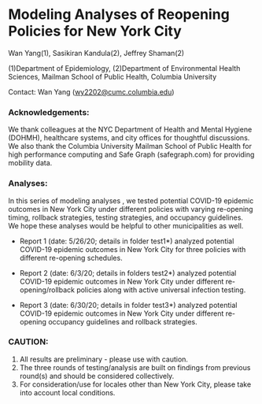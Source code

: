 # Modeling Analyses of Reopening Policies for New York City

Wan Yang(1), Sasikiran Kandula(2), Jeffrey Shaman(2)

(1)Department of Epidemiology, (2)Department of Environmental Health Sciences, Mailman School of Public Health, Columbia University

Contact: Wan Yang (wy2202@cumc.columbia.edu)

### Acknowledgements: 
We thank colleagues at the NYC Department of Health and Mental Hygiene (DOHMH), healthcare systems, and city offices for thoughtful discussions. 
We also thank the Columbia University Mailman School of Public Health for high performance computing and Safe Graph (safegraph.com) for providing mobility data. 

### Analyses:
In this series of modeling analyses , we tested potential COVID-19 epidemic outcomes in New York City under different policies with varying re-opening timing, rollback strategies, testing strategies, and occupancy guidelines.  
We hope these analyses would be helpful to other municipalities as well.

- Report 1 (date: 5/26/20; details in folder test1*) analyzed potential COVID-19 epidemic outcomes in New York City for three policies with different re-opening schedules. 

- Report 2 (date: 6/3/20; details in folders test2*) analyzed potential COVID-19 epidemic outcomes in New York City under different re-opening/rollback policies along with active universal infection testing. 

- Report 3 (date: 6/30/20; details in folder test3*) analyzed potential COVID-19 epidemic outcomes in New York City under different re-opening occupancy guidelines and rollback strategies. 

### CAUTION:  
1) All results are preliminary - please use with caution.
2) The three rounds of testing/analysis are built on findings from previous round(s) and should be considered collectively.
3) For consideration/use for locales other than New York City, please take into account local conditions. 

